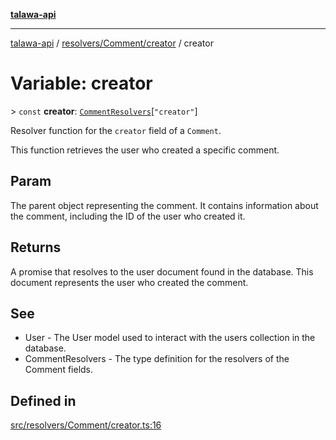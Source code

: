 [**talawa-api**](../../../../README.md)

***

[talawa-api](../../../../modules.md) / [resolvers/Comment/creator](../README.md) / creator

# Variable: creator

\> `const` **creator**: [`CommentResolvers`](../../../../types/generatedGraphQLTypes/type-aliases/CommentResolvers.md)\[`"creator"`\]

Resolver function for the `creator` field of a `Comment`.

This function retrieves the user who created a specific comment.

## Param

The parent object representing the comment. It contains information about the comment, including the ID of the user who created it.

## Returns

A promise that resolves to the user document found in the database. This document represents the user who created the comment.

## See

 - User - The User model used to interact with the users collection in the database.
 - CommentResolvers - The type definition for the resolvers of the Comment fields.

## Defined in

[src/resolvers/Comment/creator.ts:16](https://github.com/PalisadoesFoundation/talawa-api/blob/4b5c74fd36bcfc2e36f3a06b67d517e865c188be/src/resolvers/Comment/creator.ts#L16)
